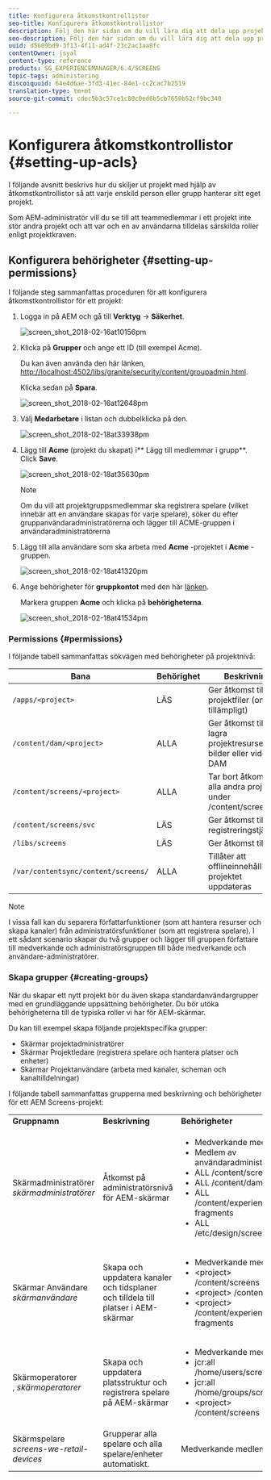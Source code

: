 ```yaml
---
title: Konfigurera åtkomstkontrollistor
seo-title: Konfigurera åtkomstkontrollistor
description: Följ den här sidan om du vill lära dig att dela upp projekt med hjälp av åtkomstkontrollistor så att varje enskild person eller grupp hanterar sitt eget projekt.
seo-description: Följ den här sidan om du vill lära dig att dela upp projekt med hjälp av åtkomstkontrollistor så att varje enskild person eller grupp hanterar sitt eget projekt.
uuid: d5609bd9-3f13-4f11-ad4f-23c2ac3aa8fc
contentOwner: jsyal
content-type: reference
products: SG_EXPERIENCEMANAGER/6.4/SCREENS
topic-tags: administering
discoiquuid: 64e4d6ae-3fd3-41ec-84e1-cc2cac7b2519
translation-type: tm+mt
source-git-commit: cdec5b3c57ce1c80c0ed6b5cb7650b52cf9bc340

---
```



# Konfigurera åtkomstkontrollistor {#setting-up-acls}

I följande avsnitt beskrivs hur du skiljer ut projekt med hjälp av åtkomstkontrollistor så att varje enskild person eller grupp hanterar sitt eget projekt.

Som AEM-administratör vill du se till att teammedlemmar i ett projekt inte stör andra projekt och att var och en av användarna tilldelas särskilda roller enligt projektkraven.

## Konfigurera behörigheter {#setting-up-permissions}

I följande steg sammanfattas proceduren för att konfigurera åtkomstkontrollistor för ett projekt:

1. Logga in på AEM och gå till **Verktyg** → **Säkerhet**.

   ![screen_shot_2018-02-16at10156pm](assets/screen_shot_2018-02-16at10156pm.png)

1. Klicka på **Grupper** och ange ett ID (till exempel Acme).

   Du kan även använda den här länken, [http://localhost:4502/libs/granite/security/content/groupadmin.html](http://localhost:4502/libs/granite/security/content/groupadmin.html).

   Klicka sedan på **Spara**.

   ![screen_shot_2018-02-16at12648pm](assets/screen_shot_2018-02-16at12648pm.png)

1. Välj **Medarbetare** i listan och dubbelklicka på den.

   ![screen_shot_2018-02-18at33938pm](assets/screen_shot_2018-02-18at33938pm.png)

1. Lägg till **Acme** (projekt du skapat) i** Lägg till medlemmar i grupp**. Click **Save**.

   ![screen_shot_2018-02-18at35630pm](assets/screen_shot_2018-02-18at35630pm.png)

   >[!NOTE]
   >
   >Om du vill att projektgruppsmedlemmar ska registrera spelare (vilket innebär att en användare skapas för varje spelare), söker du efter gruppanvändaradministratörerna och lägger till ACME-gruppen i användaradministratörerna

1. Lägg till alla användare som ska arbeta med **Acme** -projektet i **Acme** -gruppen.

   ![screen_shot_2018-02-18at41320pm](assets/screen_shot_2018-02-18at41320pm.png)

1. Ange behörigheter för **gruppkontot** med den här [länken](http://localhost:4502/useradmin).

   Markera gruppen **Acme** och klicka på **behörigheterna**.

   ![screen_shot_2018-02-18at41534pm](assets/screen_shot_2018-02-18at41534pm.png)

### Permissions {#permissions}

I följande tabell sammanfattas sökvägen med behörigheter på projektnivå:

| **Bana** | **Behörighet** | **Beskrivning** |
|---|---|---|
| `/apps/<project>` | LÄS | Ger åtkomst till projektfiler (om tillämpligt) |
| `/content/dam/<project>` | ALLA | Ger åtkomst till att lagra projektresurser som bilder eller video i DAM |
| `/content/screens/<project>` | ALLA | Tar bort åtkomst till alla andra projekt under /content/screens |
| `/content/screens/svc` | LÄS | Ger åtkomst till registreringstjänsten |
| `/libs/screens` | LÄS | Ger åtkomst till DCC |
| `/var/contentsync/content/screens/` | ALLA | Tillåter att offlineinnehåll för projektet uppdateras |

>[!NOTE]
>
>I vissa fall kan du separera författarfunktioner (som att hantera resurser och skapa kanaler) från administratörsfunktioner (som att registrera spelare). I ett sådant scenario skapar du två grupper och lägger till gruppen författare till medverkande och administratörsgruppen till både medverkande och användare-administratörer.

### Skapa grupper {#creating-groups}

När du skapar ett nytt projekt bör du även skapa standardanvändargrupper med en grundläggande uppsättning behörigheter. Du bör utöka behörigheterna till de typiska roller vi har för AEM-skärmar.

Du kan till exempel skapa följande projektspecifika grupper:

* Skärmar projektadministratörer
* Skärmar Projektledare (registrera spelare och hantera platser och enheter)
* Skärmar Projektanvändare (arbeta med kanaler, scheman och kanaltilldelningar)

I följande tabell sammanfattas grupperna med beskrivning och behörigheter för ett AEM Screens-projekt:

<table> 
 <tbody>
  <tr>
   <td><strong>Gruppnamn</strong></td> 
   <td><strong>Beskrivning</strong></td> 
   <td><strong>Behörigheter</strong></td> 
  </tr>
  <tr>
   <td>Skärmadministratörer<br /> <em>skärmadministratörer</em></td> 
   <td>Åtkomst på administratörsnivå för AEM-skärmar</td> 
   <td>
    <ul> 
     <li>Medverkande medlem</li> 
     <li>Medlem av användaradministratörer</li> 
     <li>ALL /content/screens</li> 
     <li>ALL /content/dam</li> 
     <li>ALL /content/experience-fragments</li> 
     <li>ALL /etc/design/screens</li> 
    </ul> </td> 
  </tr>
  <tr>
   <td>Skärmar Användare<br /> <em>skärmanvändare</em></td> 
   <td>Skapa och uppdatera kanaler och tidsplaner och tilldela till platser i AEM-skärmar</td> 
   <td>
    <ul> 
     <li>Medverkande medlem</li> 
     <li>&lt;project&gt; /content/screens</li> 
     <li>&lt;project&gt; /content/dam</li> 
     <li>&lt;project&gt; /content/experience-fragments</li> 
    </ul> </td> 
  </tr>
  <tr>
   <td>Skärmoperatorer<br /> , <em>skärmoperatorer</em></td> 
   <td>Skapa och uppdatera platsstruktur och registrera spelare på AEM-skärmar</td> 
   <td>
    <ul> 
     <li>Medverkande medlem</li> 
     <li>jcr:all /home/users/screens</li> 
     <li>jcr:all /home/groups/screens</li> 
     <li>&lt;project&gt; /content/screens</li> 
    </ul> </td> 
  </tr>
  <tr>
   <td>Skärmspelare<br /> <em>screens-we-retail-devices</em></td> 
   <td>Grupperar alla spelare och alla spelare/enheter automatiskt.</td> 
   <td><p> Medverkande medlem</p> </td> 
  </tr>
 </tbody>
</table>

